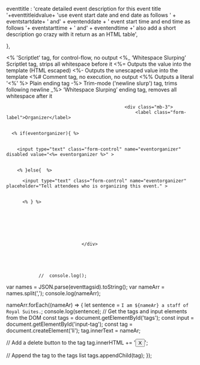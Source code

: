 eventtitle :  'create detailed event description for this event title '+eventtitleidvalue+ 'use event start date and end date as follows ' + eventstartdate+ ' and' + eventenddate + ' event start time and end time as follows '+ eventstarttime + ' and' + eventendtime +' also add a short description go crazy with it return as an HTML table',
          
},



<% 'Scriptlet' tag, for control-flow, no output
<%_ ‘Whitespace Slurping’ Scriptlet tag, strips all whitespace before it
<%= Outputs the value into the template (HTML escaped)
<%- Outputs the unescaped value into the template
<%# Comment tag, no execution, no output
<%% Outputs a literal '<%'
%> Plain ending tag
-%> Trim-mode ('newline slurp') tag, trims following newline
_%> ‘Whitespace Slurping’ ending tag, removes all whitespace after it





                                    
                                                <div class="mb-3">
                                                    <label class="form-label">Organizer</label>

                                                                        
      <% if(eventorganizer){ %> 
      

        <input type="text" class="form-control" name="eventorganizer" disabled value="<%= eventorganizer %>" >
  
                 
        <% }else{  %> 

          <input type="text" class="form-control" name="eventorganizer"  placeholder="Tell attendees who is organizing this event." >
        
     
          <% } %> 
                                    
                
                                  
                          



                                </div>
                




                //  console.log();
 var names = JSON.parse(eventtagsid).toString();
var nameArr = names.split(',');
console.log(nameArr);

nameArr.forEach((nameAr) => {
  let sentence = `I am ${nameAr} a staff of Royal Suites.`;
  console.log(sentence);
   // Get the tags and input elements from the DOM 
   const tags = document.getElementById('tags'); 
    const input = document.getElementById('input-tag');
    const tag = document.createElement('li');
  tag.innerText = nameAr; 

// Add a delete button to the tag 
tag.innerHTML += '<button class="delete-button">X</button>'; 
  
// Append the tag to the tags list 
tags.appendChild(tag); 
});